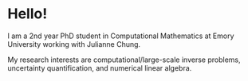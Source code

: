 
<h1> Hello! </h1>
<section>
  <b1> I am a 2nd year PhD student in Computational Mathematics at Emory University working with Julianne Chung. </b1>

  
  <b1> My research interests are computational/large-scale inverse problems, uncertainty quantification, and numerical linear algebra.
  </b1>


